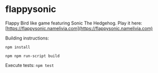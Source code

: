 # flappysonic

Flappy Bird like game featuring Sonic The Hedgehog.
Play it here: [https://flappysonic.namelivia.com](https://flappysonic.namelivia.com)

Building instructions:

`npm install`

`npm npm run-script build`

Execute tests:
`npm test`
